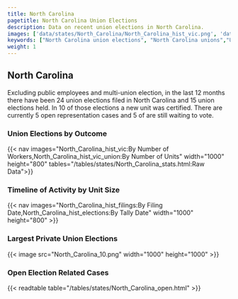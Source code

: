 ```yaml
---
title: North Carolina
pagetitle: North Carolina Union Elections
description: Data on recent union elections in North Carolina.
images: ['data/states/North_Carolina/North_Carolina_hist_vic.png', 'data/states/North_Carolina/North_Carolina_hist_size.png', 'data/states/North_Carolina/North_Carolina_10.png']
keywords: ["North Carolina union elections", "North Carolina unions","Union elections"]
weight: 1
---
```

##  North Carolina

Excluding public employees and multi-union election, in the last 12 months there have been 24 union elections filed in North Carolina and 15 union elections held. In 10 of those elections a new unit was certified. There are currently 5 open representation cases and 5 of are still waiting to vote.

### Union Elections by Outcome
{{< nav images="North_Carolina_hist_vic:By Number of Workers,North_Carolina_hist_vic_union:By Number of Units" width="1000" height="800" tables="/tables/states/North_Carolina_stats.html:Raw Data">}}

### Timeline of Activity by Unit Size
{{< nav images="North_Carolina_hist_filings:By Filing Date,North_Carolina_hist_elections:By Tally Date" width="1000" height="800" >}}

### Largest Private Union Elections
{{< image src="North_Carolina_10.png" width="1000" height="1000"  >}}

### Open Election Related Cases
{{< readtable table="/tables/states/North_Carolina_open.html" >}}

